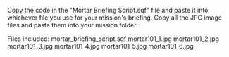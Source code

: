 Copy the code in the "Mortar Briefing Script.sqf" file and paste it into whichever file you use for your mission's briefing.
Copy all the JPG image files and paste them into your mission folder. 

Files included: 
mortar_briefing_script.sqf
mortar101_1.jpg
mortar101_2.jpg
mortar101_3.jpg
mortar101_4.jpg
mortar101_5.jpg
mortar101_6.jpg
